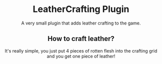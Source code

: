 <div align="center">

# LeatherCrafting Plugin

A very small plugin that adds leather crafting to the game.

## How to craft leather?

It's really simple, you just put 4 pieces of rotten flesh into the crafting grid and you get one piece of leather!

</div>
